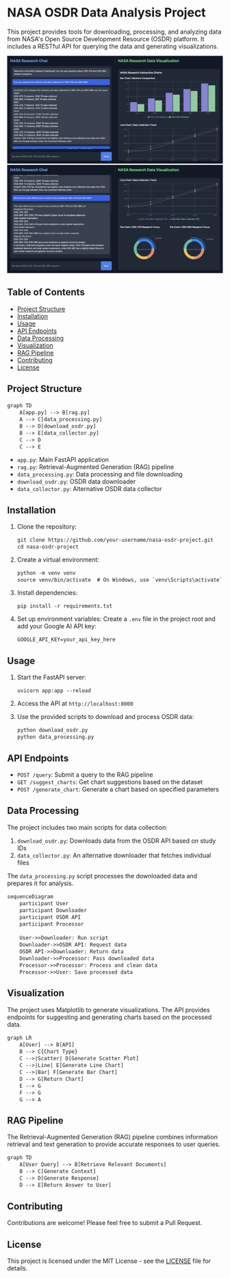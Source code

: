# NASA OSDR Data Analysis Project

This project provides tools for downloading, processing, and analyzing data from NASA's Open Source Development Resource (OSDR) platform. It includes a RESTful API for querying the data and generating visualizations.

![NASA OSDR Data Analysis Project](https://github.com/bekhruzbekRakhmonov/NASA-OSD-Explorer/blob/main/photos/product1.png)
![NASA OSDR Data Analysis Project](https://github.com/bekhruzbekRakhmonov/NASA-OSD-Explorer/blob/main/photos/product2.png)

## Table of Contents

- [Project Structure](#project-structure)
- [Installation](#installation)
- [Usage](#usage)
- [API Endpoints](#api-endpoints)
- [Data Processing](#data-processing)
- [Visualization](#visualization)
- [RAG Pipeline](#rag-pipeline)
- [Contributing](#contributing)
- [License](#license)

## Project Structure

```mermaid
graph TD
    A[app.py] --> B[rag.py]
    A --> C[data_processing.py]
    B --> D[download_osdr.py]
    B --> E[data_collector.py]
    C --> D
    C --> E
```

- `app.py`: Main FastAPI application
- `rag.py`: Retrieval-Augmented Generation (RAG) pipeline
- `data_processing.py`: Data processing and file downloading
- `download_osdr.py`: OSDR data downloader
- `data_collector.py`: Alternative OSDR data collector

## Installation

1. Clone the repository:
   ```
   git clone https://github.com/your-username/nasa-osdr-project.git
   cd nasa-osdr-project
   ```

2. Create a virtual environment:
   ```
   python -m venv venv
   source venv/bin/activate  # On Windows, use `venv\Scripts\activate`
   ```

3. Install dependencies:
   ```
   pip install -r requirements.txt
   ```

4. Set up environment variables:
   Create a `.env` file in the project root and add your Google AI API key:
   ```
   GOOGLE_API_KEY=your_api_key_here
   ```

## Usage

1. Start the FastAPI server:
   ```
   uvicorn app:app --reload
   ```

2. Access the API at `http://localhost:8000`

3. Use the provided scripts to download and process OSDR data:
   ```
   python download_osdr.py
   python data_processing.py
   ```

## API Endpoints

- `POST /query`: Submit a query to the RAG pipeline
- `GET /suggest_charts`: Get chart suggestions based on the dataset
- `POST /generate_chart`: Generate a chart based on specified parameters

## Data Processing

The project includes two main scripts for data collection:

1. `download_osdr.py`: Downloads data from the OSDR API based on study IDs
2. `data_collector.py`: An alternative downloader that fetches individual files

The `data_processing.py` script processes the downloaded data and prepares it for analysis.

```mermaid
sequenceDiagram
    participant User
    participant Downloader
    participant OSDR API
    participant Processor
    
    User->>Downloader: Run script
    Downloader->>OSDR API: Request data
    OSDR API->>Downloader: Return data
    Downloader->>Processor: Pass downloaded data
    Processor->>Processor: Process and clean data
    Processor->>User: Save processed data
```

## Visualization

The project uses Matplotlib to generate visualizations. The API provides endpoints for suggesting and generating charts based on the processed data.

```mermaid
graph LR
    A[User] --> B[API]
    B --> C{Chart Type}
    C -->|Scatter| D[Generate Scatter Plot]
    C -->|Line| E[Generate Line Chart]
    C -->|Bar| F[Generate Bar Chart]
    D --> G[Return Chart]
    E --> G
    F --> G
    G --> A
```

## RAG Pipeline

The Retrieval-Augmented Generation (RAG) pipeline combines information retrieval and text generation to provide accurate responses to user queries.

```mermaid
graph TD
    A[User Query] --> B[Retrieve Relevant Documents]
    B --> C[Generate Context]
    C --> D[Generate Response]
    D --> E[Return Answer to User]
```

## Contributing

Contributions are welcome! Please feel free to submit a Pull Request.

## License

This project is licensed under the MIT License - see the [LICENSE](LICENSE) file for details.